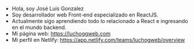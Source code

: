 - Hola, soy José Luis Gonzalez
- Soy desarrollador web Front-end especializado en ReactJS.
- Actualmente sigo aprendiendo todo lo relacionado a React e ingresando en el mundo backend.
- Mi página web: https://luchoggweb.com
- Mi perfil en Netlify: https://app.netlify.com/teams/luchogweb/overview


